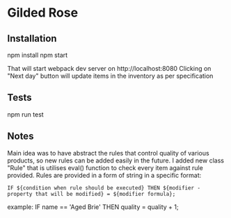 # Gilded Rose

## Installation

npm install
npm start

That will start webpack dev server on http://localhost:8080
Clicking on "Next day" button will update items in the inventory as per specification

## Tests

npm run test


## Notes

Main idea was to have abstract the rules that control quality of various products, so new rules can be added easily in the future. I added new class "Rule" that is utilises eval() function to check every item against rule provided.
Rules are provided in a form of string in a specific format:

`IF ${condition when rule should be executed} THEN ${modifier - property that will be modified} = ${modifier formula};`

example:
IF name == 'Aged Brie' THEN quality = quality + 1;


